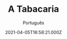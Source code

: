 ---
id: '1a5fa299-c7e6-4c36-ab30-0751953ff697'
type: 'movie' # Filme, Série, Anime
title: "A Tabacaria"
synopsis: ["Franz é um rapaz de 17 anos de idade que chega a Viena para trabalhar como aprendiz em uma tabacaria. Ali, ele conhece Sigmund Freud, um cliente frequente. Com o passar do tempo, os dois, apesar de origens muito distintas, desenvolvem uma amizade única. Quando Franz se apaixona perdidamente pela dançarina Anezka, ele busca os conselhos de seu amigo Sigmund, que, apesar de ser um renomado psicanalista, admite que o sexo feminino é um grande mistério para ele em termos românticos. A tensão política e social aumenta dramaticamente na Áustria, piorando com a chegada dos nazistas à capital. Franz, Sigmund e Anezka se perdem no meio do caos da cidade e cada um terá uma decisão difícil para tomar: ficar ou fugir de Viena?",
]
originalTitle: "Der Trafikant"
date: '2021-04-05T16:58:21.000Z'
update: '2021-04-05T16:58:21.000Z'
releaseDate: '2018-11-01T03:00:00.000Z'
imdb:
  rating: '6.4' # 8.5
  id: '' # tt0470752
duration: '1h 57 Min'
trailer:
  urls: [
    '9eKKA7Xw17Q',
  ]
tags: ['1080p']
genre: ['Drama', 'Guerra', 'História'] #
quality: 'BluRay' # BluRay, WEB-DL, HDTV, WEB-DL4K, WEB-DLe
format: 'Mkv' # MKV, MP4, TS
audio: 'Português, Alemão' # Dublado, Legendado, Dual Audio, Dub & Leg
subtitle: 'Português' # Português, inglês,
size: '7.82 GB' # 4.8 GB
audioQuality: 10
videoQuality: 10
directors: []
#  - name: 'Lana Wachowski'
#    image: ''
#  - name: 'Lilly Wachowski'
#    image: ''
cast: []
#  - name: 'Keanu Reeves'
#    image: ''
#    characterName: 'Neo'
writers: []
#  - name: ''
#    image: ''
maturityRating:
  age: '' # L , 10, 12, 14, 16, 18
  topics: [''] # Violence, Illegal drugs, Inappropriate Language, Legal Drugs, Sexual Content, Extreme Violence
###########################################
download:
  
  - url: 'magnet:?xt=urn:btih:7766b605e693c12f39f588591415b70ec8c71f68&dn=LAPUMiA.Org%20-%20A.Tabacaria.2018.1080p.BluRay.x264.DUAL-TDF&tr=udp%3a%2f%2ftracker.opentrackr.org%3a1337%2fannounce&tr=udp%3a%2f%2ftracker.openbittorrent.com%3a80%2fannounce&tr=udp%3a%2f%2ftracker.trackerfix.com%3a80%2fannounce&tr=udp%3a%2f%2ftracker.coppersurfer.tk%3a6969%2fannounce&tr=udp%3a%2f%2ftracker.leechers-paradise.org%3a6969%2fannounce&tr=udp%3a%2f%2feddie4.nl%3a6969%2fannounce&tr=udp%3a%2f%2fp4p.arenabg.com%3a1337%2fannounce&tr=udp%3a%2f%2fexplodie.org%3a6969%2fannounce&tr=udp%3a%2f%2fzer0day.ch%3a1337%2fannounce'
    resolution: '1080p' # 720p, 1080p, 4K,
    audio: 'Dual Áudio' # Dublado, Legendado, Dual Audio
    size: '' # 4.8 GB
    quality: '' # BluRay, WEB-DL
    format: '' # MKV
images:
  cover: '/assets/movies/a-tabacaria.jpg'
  background: '/assets/movies/'
---